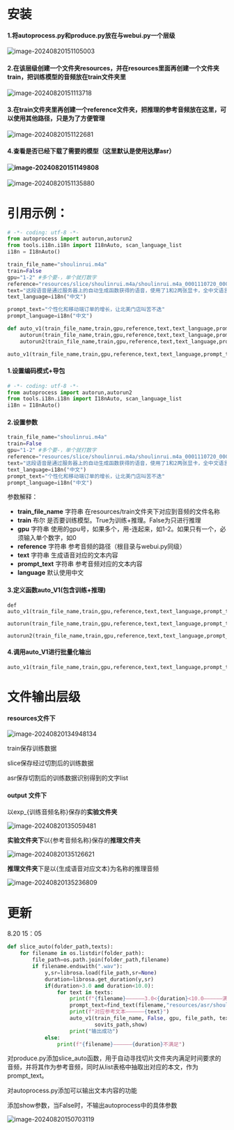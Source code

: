 # 安装

#### 1.将autoprocess.py和produce.py放在与webui.py一个层级

![image-20240820151105003](ReadMe.assets/image-20240820151105003.png)

#### 2.在该层级创建一个文件夹resources，并在resources里面再创建一个文件夹train，把训练模型的音频放在train文件夹里

![image-20240820151113718](ReadMe.assets/image-20240820151113718.png)

#### 3.在train文件夹里再创建一个reference文件夹，把推理的参考音频放在这里，可以使用其他路径，只是为了方便管理

![image-20240820151122681](ReadMe.assets/image-20240820151122681.png)

#### 4.查看是否已经下载了需要的模型（这里默认是使用达摩asr）

#### 								![image-20240820151149808](ReadMe.assets/image-20240820151149808.png)

![image-20240820151135880](ReadMe.assets/image-20240820151135880.png)

# 引用示例：

```python
# -*- coding: utf-8 -*-
from autoprocess import autorun,autorun2
from tools.i18n.i18n import I18nAuto, scan_language_list
i18n = I18nAuto()

train_file_name="shoulinrui.m4a"
train=False
gpu="1-2" #多个要-，单个就打数字
reference="resources/slice/shoulinrui.m4a/shoulinrui.m4a_0001110720_0001286400.wav"
text="这段语音是通过服务器上的自动生成函数获得的语音，使用了1和2两张显卡，全中文语言，效果不错"
text_language=i18n("中文")

prompt_text="个性化和移动端订单的增长，让北美门店叫苦不迭"
prompt_language=i18n("中文")

def auto_v1(train_file_name,train,gpu,reference,text,text_language,prompt_text,prompt_language):
    autorun(train_file_name,train,gpu,reference,text,text_language,prompt_text,prompt_language)
    autorun2(train_file_name,train,gpu,reference,text,text_language,prompt_text,prompt_language)

auto_v1(train_file_name,train,gpu,reference,text,text_language,prompt_text,prompt_language)
```

#### 1.设置编码模式+导包

```python
# -*- coding: utf-8 -*-
from autoprocess import autorun,autorun2
from tools.i18n.i18n import I18nAuto, scan_language_list
i18n = I18nAuto()
```

#### 2.设置参数

```python
train_file_name="shoulinrui.m4a"
train=False
gpu="1-2" #多个要-，单个就打数字
reference="resources/slice/shoulinrui.m4a/shoulinrui.m4a_0001110720_0001286400.wav"
text="这段语音是通过服务器上的自动生成函数获得的语音，使用了1和2两张显卡，全中文语言，效果不错"
text_language=i18n("中文")
prompt_text="个性化和移动端订单的增长，让北美门店叫苦不迭"
prompt_language=i18n("中文")
```

参数解释：

- **train_file_name** 字符串 在resources/train文件夹下对应到音频的文件名称
- **train**  布尔 是否要训练模型。True为训练+推理。False为只进行推理
- **gpu** 字符串 使用的gpu号，如果多个，用-连起来，如1-2。如果只有一个，必须输入单个数字，如0
- **reference** 字符串 参考音频的路径（根目录与webui.py同级）
- **text** 字符串 生成语音对应的文本内容
- **prompt_text** 字符串 参考音频对应的文本内容
- **language**	默认使用中文

#### 3.定义函数auto_V1(包含训练+推理)

```
def auto_v1(train_file_name,train,gpu,reference,text,text_language,prompt_text,prompt_language):
    autorun(train_file_name,train,gpu,reference,text,text_language,prompt_text,prompt_language)
    autorun2(train_file_name,train,gpu,reference,text,text_language,prompt_text,prompt_language)
```

#### 4.调用auto_V1进行批量化输出

```
auto_v1(train_file_name,train,gpu,reference,text,text_language,prompt_text,prompt_language)
```

# 文件输出层级

#### resources文件下

![image-20240820134948134](ReadMe.assets/image-20240820134948134.png)

train保存训练数据

slice保存经过切割后的训练数据

asr保存切割后的训练数据识别得到的文字list

#### output 文件下

以exp_{训练音频名称}保存的**实验文件夹**

![image-20240820135059481](ReadMe.assets/image-20240820135059481.png)

**实验文件夹下**以{参考音频名称}保存的**推理文件夹**

![image-20240820135126621](ReadMe.assets/image-20240820135126621.png)

**推理文件夹**下是以{生成语音对应文本}为名称的推理音频

![image-20240820135236809](ReadMe.assets/image-20240820135236809.png)

# 更新

8.20 15：05

```python
def slice_auto(folder_path,texts):
    for filename in os.listdir(folder_path):
        file_path=os.path.join(folder_path,filename)
        if filename.endswith(".wav"):
            y,sr=librosa.load(file_path,sr=None)
            duration=librosa.get_duration(y,sr)
            if(duration>3.0 and duration<10.0):
                for text in texts:
                    print(f"{filename}——————3.0<{duration}<10.0——————满足时长")
                    prompt_text=find_text(filename,"resources/asr/shoulinrui.m4a/shoulinrui.m4a.list")
                    print(f"对应参考文本——————{text}")
                    auto_v1(train_file_name, False, gpu, file_path, text, text_language, prompt_text, prompt_language, gpt_path,
                            sovits_path,show)
                    print("输出成功")
            else:
                print(f"{filename}——————{duration}不满足")
```

对produce.py添加slice_auto函数，用于自动寻找切片文件夹内满足时间要求的音频，并将其作为参考音频，同时从list表格中抽取出对应的本文，作为prompt_text。

对autoprocess.py添加可以输出文本内容的功能

添加show参数，当False时，不输出autoprocess中的具体参数

![image-20240820150703119](ReadMe.assets/image-20240820150703119.png)
